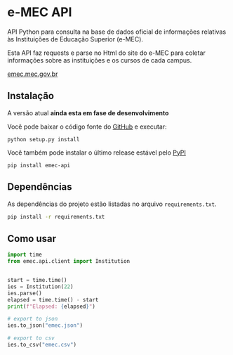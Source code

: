 # e-MEC API

API Python para consulta na base de dados oficial de informações relativas às Instituições de Educação Superior (e-MEC).

Esta API faz requests e parse no Html do site do e-MEC para coletar informações sobre as instituições e os cursos de cada campus.

[emec.mec.gov.br](http://emec.mec.gov.br/)

## Instalação

A versão atual **ainda esta em fase de desenvolvimento**

Você pode baixar o código fonte do [GitHub][git] e executar:

```
python setup.py install
```

Você também pode instalar o último release estável pelo [PyPI](https://pypi.python.org/pypi)

```
pip install emec-api
```

[git]: https://github.com/pavanad/emec-api "e-MEC API"

## Dependências


As dependências do projeto estão listadas no arquivo `requirements.txt`.

```bash
pip install -r requirements.txt
```

## Como usar

```python
import time
from emec.api.client import Institution


start = time.time()
ies = Institution(22)
ies.parse()
elapsed = time.time() - start
print(f"Elapsed: {elapsed}")

# export to json
ies.to_json("emec.json")

# export to csv
ies.to_csv("emec.csv")
```
